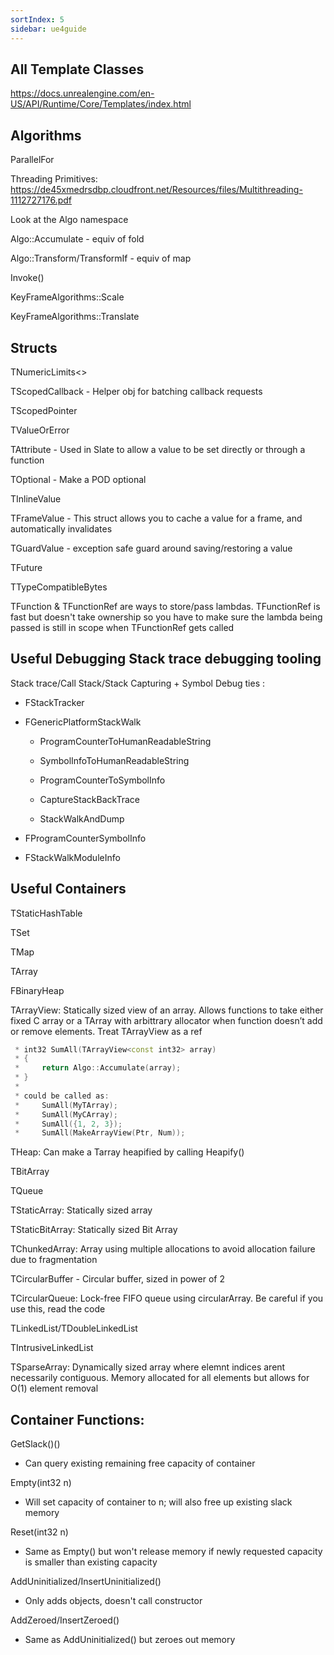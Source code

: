 ```yaml
---
sortIndex: 5
sidebar: ue4guide
---
```


## All Template Classes

https://docs.unrealengine.com/en-US/API/Runtime/Core/Templates/index.html

## Algorithms

ParallelFor

Threading Primitives: <https://de45xmedrsdbp.cloudfront.net/Resources/files/Multithreading-1112727176.pdf>

Look at the Algo namespace

Algo::Accumulate - equiv of fold

Algo::Transform/TransformIf - equiv of map

Invoke()

KeyFrameAlgorithms::Scale

KeyFrameAlgorithms::Translate

## Structs

TNumericLimits&lt;>

TScopedCallback - Helper obj for batching callback requests

TScopedPointer

TValueOrError

TAttribute - Used in Slate to allow a value to be set directly or through a function

TOptional - Make a POD optional

TInlineValue

TFrameValue - This struct allows you to cache a value for a frame, and automatically invalidates

TGuardValue - exception safe guard around saving/restoring a value

TFuture

TTypeCompatibleBytes

TFunction & TFunctionRef are ways to store/pass lambdas. TFunctionRef is fast but doesn't take ownership so you have to make sure the lambda being passed is still in scope when TFunctionRef gets called

## Useful Debugging Stack trace debugging tooling

Stack trace/Call Stack/Stack Capturing + Symbol Debug ties :

- FStackTracker

- FGenericPlatformStackWalk

  - ProgramCounterToHumanReadableString

  - SymbolInfoToHumanReadableString

  - ProgramCounterToSymbolInfo

  - CaptureStackBackTrace

  - StackWalkAndDump


- FProgramCounterSymbolInfo

- FStackWalkModuleInfo

## Useful Containers

TStaticHashTable

TSet

TMap

TArray

FBinaryHeap

TArrayView: Statically sized view of an array. Allows functions to take either fixed C array or a TArray with arbittrary allocator when function doesn’t add or remove elements. Treat TArrayView as a ref

```cpp
 * int32 SumAll(TArrayView<const int32> array)
 * {
 *     return Algo::Accumulate(array);
 * }
 *
 * could be called as:
 *     SumAll(MyTArray);
 *     SumAll(MyCArray);
 *     SumAll({1, 2, 3});
 *     SumAll(MakeArrayView(Ptr, Num));
```

THeap: Can make a Tarray heapified by calling Heapify()

TBitArray

TQueue

TStaticArray: Statically sized array

TStaticBitArray: Statically sized Bit Array

TChunkedArray: Array using multiple allocations to avoid allocation failure due to fragmentation

TCircularBuffer - Circular buffer, sized in power of 2

TCircularQueue: Lock-free FIFO queue using circularArray. Be careful if you use this, read the code

TLinkedList/TDoubleLinkedList

TIntrusiveLinkedList

TSparseArray: Dynamically sized array where elemnt indices arent necessarily contiguous. Memory allocated for all elements but allows for O(1) element removal

## Container Functions:

GetSlack()()

- Can query existing remaining free capacity of container

Empty(int32 n)

- Will set capacity of container to n; will also free up existing slack memory

Reset(int32 n)

- Same as Empty() but won't release memory if newly requested capacity is smaller than existing capacity

AddUninitialized/InsertUninitialized()

- Only adds objects, doesn't call constructor

AddZeroed/InsertZeroed()

- Same as AddUninitialized() but zeroes out memory
